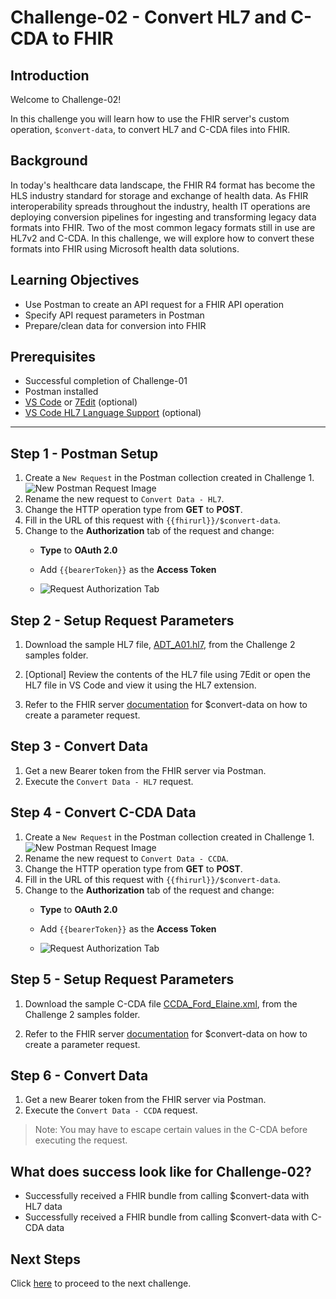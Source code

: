 # Challenge-02 - Convert HL7 and C-CDA to FHIR

## Introduction

Welcome to Challenge-02!

In this challenge you will learn how to use the FHIR server's custom operation, `$convert-data`, to convert HL7 and C-CDA files into FHIR.

## Background

In today's healthcare data landscape, the FHIR R4 format has become the HLS industry standard for storage and exchange of health data. As FHIR interoperability spreads throughout the industry, health IT operations are deploying conversion pipelines for ingesting and transforming legacy data formats into FHIR. Two of the most common legacy formats still in use are HL7v2 and C-CDA. In this challenge, we will explore how to convert these formats into FHIR using Microsoft health data solutions.

## Learning Objectives

+ Use Postman to create an API request for a FHIR API operation 
+ Specify API request parameters in Postman
+ Prepare/clean data for conversion into FHIR

## Prerequisites

+ Successful completion of Challenge-01
+ Postman installed
+ [VS Code](https://code.visualstudio.com/) or [7Edit](http://7edit.com/home/) (optional)
+ [VS Code HL7 Language Support](https://marketplace.visualstudio.com/items?itemName=pbrooks.hl7) (optional)

---

## Step 1 - Postman Setup

1. Create a `New Request` in the Postman collection created in Challenge 1.
![New Postman Request Image](./media/add_request.jpg)
2. Rename the new request to `Convert Data - HL7`.
3. Change the HTTP operation type from **GET** to **POST**.
4. Fill in the URL of this request with `{{fhirurl}}/$convert-data`.
5. Change to the **Authorization** tab of the request and change:
    + **Type** to **OAuth 2.0**
    + Add `{{bearerToken}}` as the **Access Token**

    + ![Request Authorization Tab](./media/request-auth.jpg)

## Step 2 - Setup Request Parameters

1. Download the sample HL7 file, [ADT_A01.hl7](./samples/ADT_A01.hl7), from the Challenge 2 samples folder.

2. [Optional] Review the contents of the HL7 file using 7Edit or open the HL7 file in VS Code and view it using the HL7 extension.

3. Refer to the FHIR server [documentation](https://github.com/microsoft/fhir-server/blob/main/docs/ConvertDataOperation.md#2-make-api-call) for $convert-data on how to create a parameter request.

## Step 3 - Convert Data

1. Get a new Bearer token from the FHIR server via Postman.
2. Execute the `Convert Data - HL7` request.

## Step 4 - Convert C-CDA Data

1. Create a `New Request` in the Postman collection created in Challenge 1.
![New Postman Request Image](./media/add_request.jpg)
2. Rename the new request to `Convert Data - CCDA`.
3. Change the HTTP operation type from **GET** to **POST**.
4. Fill in the URL of this request with `{{fhirurl}}/$convert-data`.
5. Change to the **Authorization** tab of the request and change:
    + **Type** to **OAuth 2.0**
    + Add `{{bearerToken}}` as the **Access Token**

    + ![Request Authorization Tab](./media/request-auth.jpg)

## Step 5 - Setup Request Parameters

1. Download the sample C-CDA file [CCDA_Ford_Elaine.xml](./samples/CCDA_Ford_Elaine.xml), from the Challenge 2 samples folder.

2. Refer to the FHIR server [documentation](https://github.com/microsoft/fhir-server/blob/main/docs/ConvertDataOperation.md#2-make-api-call) for $convert-data on how to create a parameter request.

## Step 6 - Convert Data

1. Get a new Bearer token from the FHIR server via Postman.
2. Execute the `Convert Data - CCDA` request.

> Note: You may have to escape certain values in the C-CDA before executing the request.

## What does success look like for Challenge-02?

+ Successfully received a FHIR bundle from calling $convert-data with HL7 data
+ Successfully received a FHIR bundle from calling $convert-data with C-CDA data

## Next Steps

Click [here](../Challenge-03/Readme.md) to proceed to the next challenge.
